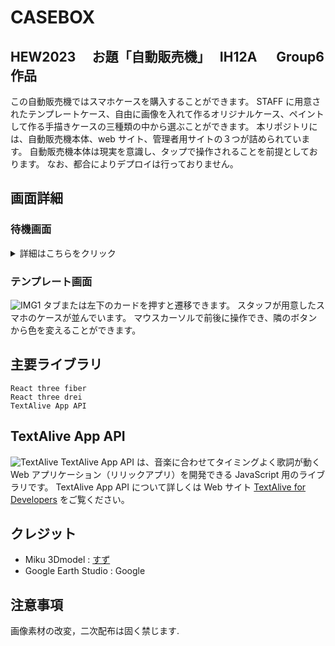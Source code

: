 # CASEBOX

## HEW2023 　お題「自動販売機」　 IH12A 　 Group6 作品

この自動販売機ではスマホケースを購入することができます。
STAFF に用意されたテンプレートケース、自由に画像を入れて作るオリジナルケース、ペイントして作る手描きケースの三種類の中から選ぶことができます。
本リポジトリには、自動販売機本体、web サイト、管理者用サイトの３つが詰められています。
自動販売機本体は現実を意識し、タップで操作されることを前提としております。
なお、都合によりデプロイは行っておりません。

## 画面詳細

### 待機画面

<details>
    <summary>詳細はこちらをクリック</summary>
    ![IMG1](public/screenshots/01.png) 
    タップで音声が出て遷移します。
    他の画面で一定時間操作されないと待機画面へ遷移します。
</details>

### テンプレート画面

![IMG1](public/screenshots/02.png)
タブまたは左下のカードを押すと遷移できます。
スタッフが用意したスマホのケースが並んでいます。
マウスカーソルで前後に操作でき、隣のボタンから色を変えることができます。

## 主要ライブラリ

```
React three fiber
React three drei
TextAlive App API
```

## TextAlive App API

![TextAlive](https://i.gyazo.com/thumb/1000/5301e6f642d255c5cfff98e049b6d1f3-png.png)
TextAlive App API は、音楽に合わせてタイミングよく歌詞が動く Web アプリケーション（リリックアプリ）を開発できる JavaScript 用のライブラリです。
TextAlive App API について詳しくは Web サイト [TextAlive for Developers](https://developer.textalive.jp/) をご覧ください。

## クレジット

- Miku 3Dmodel : [すず](https://github.com/suzumashi)
- Google Earth Studio : Google

## 注意事項

画像素材の改変，二次配布は固く禁じます.
